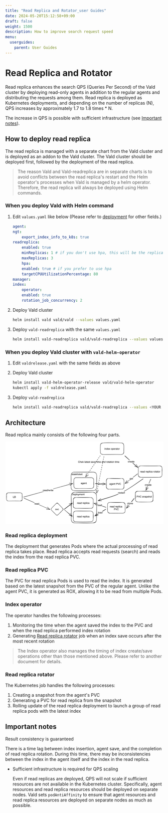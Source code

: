 ```yaml
---
title: "Read Replica and Rotator_user Guides"
date: 2024-05-20T15:12:58+09:00
draft: false
weight: 1500
description: How to improve search request speed
menu:
  userguides:
    parent: User Guides
---
```


# Read Replica and Rotator

Read replica enhances the search QPS (Queries Per Second) of the Vald cluster by deploying read-only agents in addition to the regular agents and distributing the requests among them. Read replica is deployed as Kubernetes deployments, and depending on the number of replicas (N), QPS increases by approximately 1.7 to 1.8 times \* N.

<div class="notice">
The increase in QPS is possible with sufficient infrastructure (see <a href="#important-notes">Important notes</a>).
</div>

## How to deploy read replica

The read replica is managed with a separate chart from the Vald cluster and is deployed as an addon to the Vald cluster. The Vald cluster should be deployed first, followed by the deployment of the read replica.

> The reason Vald and Vald-readreplica are in separate charts is to avoid conflicts between the read replica's restart and the Helm operator's processes when Vald is managed by a helm operator. Therefore, the read replica will always be deployed using Helm commands.

### When you deploy Vald with Helm command

1. Edit `values.yaml` like below (Please refer to [deployment](/docs/deployment) for other fields.)

   ```yaml
   agent:
   ngt:
       export_index_info_to_k8s: true
   readreplica:
       enabled: true
       minReplicas: 1 # if you don't use hpa, this will be the replicas of the Deployment
       maxReplicas: 3
       hpa:
       enabled: true # if you prefer to use hpa
       targetCPUUtilizationPercentage: 80
   manager:
   index:
       operator:
       enabled: true
       rotation_job_concurrency: 2
   ```

1. Deploy Vald cluster

   ```bash
   helm install vald vald/vald --values values.yaml
   ```

1. Deploy `vald-readreplica` with the same `values.yaml`

   ```bash
   helm install vald-readreplica vald/vald-readreplica --values values.yaml
   ```

### When you deploy Vald cluster with `vald-helm-operator`

1. Edit `valdrelease.yaml` with the same fields as above

1. Deploy Vald cluster

   ```bash
   helm install vald-helm-operator-release vald/vald-helm-operator
   kubectl apply -f valdrelease.yaml
   ```

1. Deploy `vald-readreplica`

   ```bash
   helm install vald-readreplica vald/vald-readreplica --values <YOUR VALUES YAML FILE PATH>
   ```

## Architecture

Read replica mainly consists of the following four parts.

<img src="/images/guides/read-replica-and-rotator/architecture.png" alt="Read Replica Architecture" />

### Read replica deployment

The deployment that generates Pods where the actual processing of read replica takes place. Read replica accepts read requests (search) and reads the index from the read replica PVC.

### Read replica PVC

The PVC for read replica Pods is used to read the index. It is generated based on the latest snapshot from the PVC of the regular agent. Unlike the agent PVC, it is generated as ROX, allowing it to be read from multiple Pods.

### Index operator

The operator handles the following processes:

1. Monitoring the time when the agent saved the index to the PVC and when the read replica performed index rotation
1. Generating [Read replica rotator](#read-replica-rotator) job when an index save occurs after the most recent rotation

> The Index operator also manages the timing of index create/save operations other than those mentioned above. Please refer to another document for details.

### Read replica rotator

The Kubernetes job handles the following processes:

1. Creating a snapshot from the agent's PVC
1. Generating a PVC for read replica from the snapshot
1. Rolling update of the read replica deployment to launch a group of read replica pods with the latest index

## Important notes

Result consistency is guaranteed

There is a time lag between index insertion, agent save, and the completion of read replica rotation. During this time, there may be inconsistencies between the index in the agent itself and the index in the read replica.

- Sufficient infrastructure is required for QPS scaling

  Even if read replicas are deployed, QPS will not scale if sufficient resources are not available in the Kubernetes cluster. Specifically, agent resources and read replica resources should be deployed on separate nodes. Vald sets `podAntiAffinity` to ensure that agent resources and read replica resources are deployed on separate nodes as much as possible.
